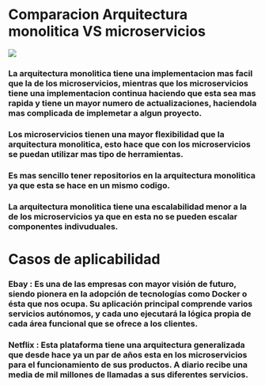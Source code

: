 # Comparacion Arquitectura monolitica VS microservicios
![](https://click-it.es/arquitectura-monolitica-vs-arquitectura-de-microservicios-cual-debo-elegir/)
### La arquitectura monolitica tiene una implementacion mas facil que la de los microservicios, mientras que los microservicios tiene una implementacion continua haciendo que esta sea mas rapida y tiene un mayor numero de actualizaciones, haciendola mas complicada de implemetar a algun proyecto. 
### Los microservicios tienen una mayor flexibilidad que la arquitectura monolitica, esto hace que con los microservicios se puedan utilizar mas tipo de herramientas.
### Es mas sencillo tener repositorios en la arquitectura monolitica ya que esta se hace en un mismo codigo. 
### La arquitectura monolitica tiene una escalabilidad menor a la de los microservicios ya que en esta no se pueden escalar componentes indivuduales.

# Casos de aplicabilidad
### Ebay : Es una de las empresas con mayor visión de futuro, siendo pionera en la adopción de tecnologías como Docker o ésta que nos ocupa. Su aplicación principal comprende varios servicios autónomos, y cada uno ejecutará la lógica propia de cada área funcional que se ofrece a los clientes.
### Netflix : Esta plataforma tiene una arquitectura generalizada que desde hace ya un par de años esta en los microservicios para el funcionamiento de sus productos. A diario recibe una media de mil millones de llamadas a sus diferentes servicios.   
